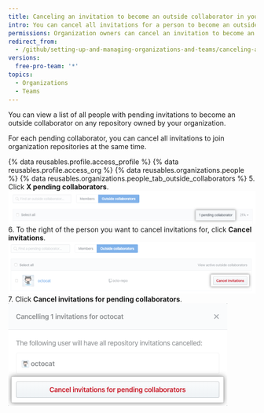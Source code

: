 ```yaml
---
title: Canceling an invitation to become an outside collaborator in your organization
intro: You can cancel all invitations for a person to become an outside collaborator on repositories owned by your organization.
permissions: Organization owners can cancel an invitation to become an outside collaborator in the organization.
redirect_from:
  - /github/setting-up-and-managing-organizations-and-teams/canceling-an-invitation-to-become-an-outside-collaborator-in-your-organization
versions:
  free-pro-team: '*'
topics:
  - Organizations
  - Teams
---
```


You can view a list of all people with pending invitations to become an outside collaborator on any repository owned by your organization.

For each pending collaborator, you can cancel all invitations to join organization repositories at the same time.

{% data reusables.profile.access_profile %}
{% data reusables.profile.access_org %}
{% data reusables.organizations.people %}
{% data reusables.organizations.people_tab_outside_collaborators %}
5. Click **X pending collaborators**. !["Pending collaborators" button](/assets/images/help/organizations/pending-collaborator-list.png)
6. To the right of the person you want to cancel invitations for, click **Cancel invitations**. !["Cancel invitation" button](/assets/images/help/organizations/cancel-pending-collaborators.png)
7. Click **Cancel invitations for pending collaborators**. ![Button to confirm cancellation](/assets/images/help/organizations/confirm-cancelation-of-pending-collaborators.png)
